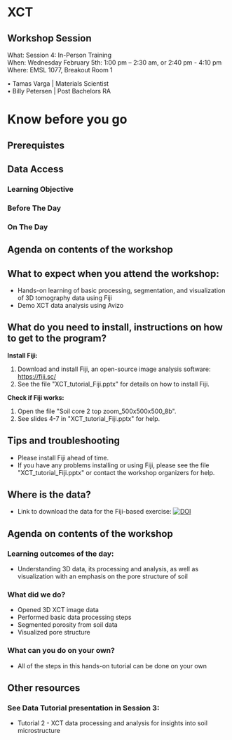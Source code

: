 # XCT

## Workshop Session
What: Session 4: In-Person Training   <br>
When: Wednesday February 5th: 1:00 pm – 2:30 am, or  2:40 pm - 4:10 pm <br>
Where:  EMSL 1077, Breakout Room 1

•	Tamas Varga | Materials Scientist  <br>
•	Billy Petersen | Post Bachelors RA   <br>


# Know before you go

## Prerequistes

## Data Access

### Learning Objective

### Before The Day

### On The Day

## Agenda on contents of the workshop

## What to expect when you attend the workshop:

* Hands-on learning of basic processing, segmentation, and visualization of 3D tomography data using Fiji
* Demo XCT data analysis using Avizo

## What do you need to install, instructions on how to get to the program?

**Install Fiji:**

1. Download and install Fiji, an open-source image analysis software: https://fiji.sc/
2. See the file "XCT_tutorial_Fiji.pptx" for details on how to install Fiji.

**Check if Fiji works:**

1. Open the file "Soil core 2 top zoom_500x500x500_8b".
2. See slides 4-7 in "XCT_tutorial_Fiji.pptx" for help.

## Tips and troubleshooting

* Please install Fiji ahead of time.
* If you have any problems installing or using Fiji, please see the file "XCT_tutorial_Fiji.pptx" or contact the workshop organizers for help.

## Where is the data?

* Link to download the data for the Fiji-based exercise: [![DOI](https://zenodo.org/badge/DOI/10.5281/zenodo.8377888.svg)](https://doi.org/10.5281/zenodo.8377888)

## Agenda on contents of the workshop

### Learning outcomes of the day:

* Understanding 3D data, its processing and analysis, as well as visualization with an emphasis on the pore structure of soil

### What did we do?

* Opened 3D XCT image data
* Performed basic data processing steps
* Segmented porosity from soil data
* Visualized pore structure

### What can you do on your own?

* All of the steps in this hands-on tutorial can be done on your own

## Other resources

### See Data Tutorial presentation in Session 3: 

* Tutorial 2 - XCT data processing and analysis for insights into soil microstructure


